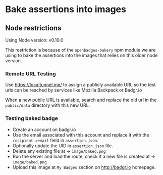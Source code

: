 # Bake assertions into images

## Node restrictions
  Using Node version: v0.10.0

  This restriction is because of the `openbadges-bakery` npm module we are using to bake the assertions into the images that relies on this older node version.

### Remote URL Testing
  Use https://localtunnel.me/ to assign a publicly available URL so the test urls can be reached by services like Mozilla Backpack or Badgr.io

  When a new public URL is available, search and replace the old url in the `public/data` directory with this new URL.

### Testing baked badge
  - Create an account on badgr.io
  - Use the email associated with this account and replace it with the `recipient->email` field in `assertion.json`.
  - Optionally update the UID in `assertion.json` file.
  - Delete any existing file at -> `image/baked.png`
  - Run the server and load the route, check if a new file is created at -> `image/baked.png`
  - Upload this image at `My Badges` section on http://badgr.io homepage.
